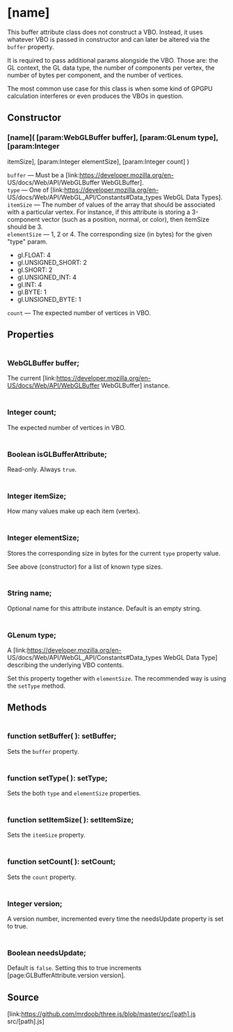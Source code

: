 # [name]

This buffer attribute class does not construct a VBO. Instead, it uses
whatever VBO is passed in constructor and can later be altered via the
`buffer` property.  
  
It is required to pass additional params alongside the VBO. Those are: the GL
context, the GL data type, the number of components per vertex, the number of
bytes per component, and the number of vertices.  
  
The most common use case for this class is when some kind of GPGPU calculation
interferes or even produces the VBOs in question.

## Constructor

### [name]( [param:WebGLBuffer buffer], [param:GLenum type], [param:Integer
itemSize], [param:Integer elementSize], [param:Integer count] )

`buffer` — Must be a [link:https://developer.mozilla.org/en-
US/docs/Web/API/WebGLBuffer WebGLBuffer].  
`type` — One of [link:https://developer.mozilla.org/en-
US/docs/Web/API/WebGL_API/Constants#Data_types WebGL Data Types].  
`itemSize` — The number of values of the array that should be associated with
a particular vertex. For instance, if this attribute is storing a 3-component
vector (such as a position, normal, or color), then itemSize should be 3.  
`elementSize` — 1, 2 or 4. The corresponding size (in bytes) for the given
"type" param.

  * gl.FLOAT: 4
  * gl.UNSIGNED_SHORT: 2
  * gl.SHORT: 2
  * gl.UNSIGNED_INT: 4
  * gl.INT: 4
  * gl.BYTE: 1
  * gl.UNSIGNED_BYTE: 1

`count` — The expected number of vertices in VBO.

## Properties

### <br/> WebGLBuffer buffer; <br/>

The current [link:https://developer.mozilla.org/en-US/docs/Web/API/WebGLBuffer
WebGLBuffer] instance.

### <br/> Integer count; <br/>

The expected number of vertices in VBO.

### <br/> Boolean isGLBufferAttribute; <br/>

Read-only. Always `true`.

### <br/> Integer itemSize; <br/>

How many values make up each item (vertex).

### <br/> Integer elementSize; <br/>

Stores the corresponding size in bytes for the current `type` property value.

See above (constructor) for a list of known type sizes.

### <br/> String name; <br/>

Optional name for this attribute instance. Default is an empty string.

### <br/> GLenum type; <br/>

A [link:https://developer.mozilla.org/en-
US/docs/Web/API/WebGL_API/Constants#Data_types WebGL Data Type] describing the
underlying VBO contents.

Set this property together with `elementSize`. The recommended way is using
the `setType` method.

## Methods

### <br/> function setBuffer( ): setBuffer; <br/>

Sets the `buffer` property.

### <br/> function setType( ): setType; <br/>

Sets the both `type` and `elementSize` properties.

### <br/> function setItemSize( ): setItemSize; <br/>

Sets the `itemSize` property.

### <br/> function setCount( ): setCount; <br/>

Sets the `count` property.

### <br/> Integer version; <br/>

A version number, incremented every time the needsUpdate property is set to
true.

### <br/> Boolean needsUpdate; <br/>

Default is `false`. Setting this to true increments
[page:GLBufferAttribute.version version].

## Source

[link:https://github.com/mrdoob/three.js/blob/master/src/[path].js
src/[path].js]

